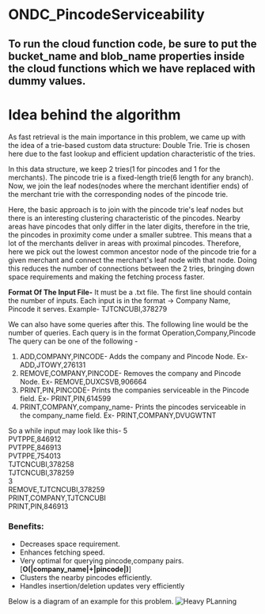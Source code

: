 # ONDC_PincodeServiceability

## To run the cloud function code, be sure to put the bucket_name and blob_name properties inside the cloud functions which we have replaced with dummy values.  

# Idea behind the algorithm
As fast retrieval is the main importance in this problem, we came up with the idea of a trie-based custom data structure: Double Trie. Trie is chosen here due to the fast lookup and efficient updation characteristic of the tries.

In this data structure, we keep 2 tries(1 for pincodes and 1 for the merchants). The pincode trie is a fixed-length trie(6 length for any branch). Now, we join the leaf nodes(nodes where the merchant identifier ends) of the merchant trie with the corresponding nodes of the pincode trie.

Here, the basic approach is to join with the pincode trie's leaf nodes but there is an interesting clustering characteristic of the pincodes. Nearby areas have pincodes that only differ in the later digits, therefore in the trie, the pincodes in proximity come under a smaller subtree. This means that a lot of the merchants deliver in areas with proximal pincodes. Therefore, here we pick out the lowest common ancestor node of the pincode trie for a given merchant and connect the merchant's leaf node with that node. Doing this reduces the number of connections between the 2 tries, bringing down space requirements and making the fetching process faster. 


**Format Of The Input File-**
It must be a .txt file.
The first line should contain the number of inputs.
Each input is in the format -> Company Name, Pincode it serves. Example- TJTCNCUBI,378279

We can also have some queries after this. The following line would be the number of queries.
Each query is in the format Operation,Company,Pincode
The query can be one of the following - 
1. ADD,COMPANY,PINCODE- Adds the company and Pincode Node. Ex- ADD,JTOWY,276131
2. REMOVE,COMPANY,PINCODE- Removes the company and Pincode Node. Ex- REMOVE,DUXCSVB,906664
3. PRINT,PIN,PINCODE- Prints the companies serviceable in the Pincode field. Ex- PRINT,PIN,614599
4. PRINT,COMPANY,company_name- Prints the pincodes serviceable in the company_name field. Ex- PRINT,COMPANY,DVUGWTNT

So a while input may look like this-
5<br/>
PVTPPE,846912<br/>
PVTPPE,846913<br/>
PVTPPE,754013<br/>
TJTCNCUBI,378258<br/>
TJTCNCUBI,378259<br/>
3<br/>
REMOVE,TJTCNCUBI,378259<br/>
PRINT,COMPANY,TJTCNCUBI<br/>
PRINT,PIN,846913<br/>

### Benefits:
  * Decreases space requirement.
  * Enhances fetching speed.
  * Very optimal for querying pincode,company pairs. [**O(|company_name|+|pincode|)**]
  * Clusters the nearby pincodes efficiently.
  * Handles insertion/deletion updates very efficiently


Below is a diagram of an example for this problem.
![Heavy PLanning](https://github.com/kabirrajsingh/ondc_pincodeServiceability/assets/46425134/eb17dec9-9235-4e18-a62b-81194800f550)
